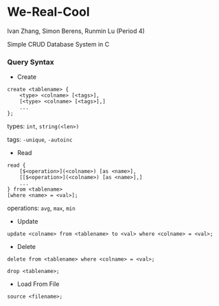 # We-Real-Cool

Ivan Zhang, Simon Berens, Runmin Lu (Period 4)

Simple CRUD Database System in C

### Query Syntax
- Create

```
create <tablename> {
    <type> <colname> [<tags>],
    [<type> <colname> [<tags>],]
    ...
};
```
types: `int`, `string(<len>)`

tags: `-unique`, `-autoinc`

- Read

```
read {
    [$<operation>](<colname>) [as <name>],
    [[$<operation>](<colname>) [as <name>],]
    ...
} from <tablename>
[where <name> = <val>];
```

operations: `avg`, `max`, `min`

- Update

`update <colname> from <tablename> to <val> where <colname> = <val>;`

- Delete

`delete from <tablename> where <colname> = <val>;`

`drop <tablename>;`

- Load From File

`source <filename>;`
